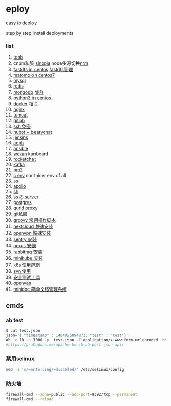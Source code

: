 # eploy
easy to deploy   

step by step install deployments



### list

1. [tools](./docs/tools.md)
2. cnpm私服  [sinopia](docs/sinopia.md)  node多源切换[nrm](./docs/nrm.md)
3. [fastdfs in centos](./docs/fastdfs/fastdfs.md)  [fastdfs管理](./docs/fastdfs/fastdfs_manger.md)
4. [matomo on centos7](./docs/matomo.md)
5. [mysql](./docs/mysql.md)
6. [redis](./docs/redis.md)
7. [mongodb](./docs/mongodb.md)    [集群](./docs/mongodbCluster.md)
8. [python3 in centos](./docs/python3.md)
9. [docker](./docs/docker.md) 相关
10. [nginx](./docs/nginx.md)
11. [tomcat](./docs/tomcat.md)
12. [gitlab](./docs/gitlab.md)
13. [ssh 免密](./docs/sshLogin.md)
14. [hubot + bearychat](./docs/hubot.md)
15. [jenkins](./docs/jenkins.md)
16. [ceph](./docs/ceph.md)
17. [ansible](./docs/ansible.md)
18. [wekan](./docs/wekan.md) kanboard
19. [rocketchat](./docs/rocketchat.md)
20. [kafka](./docs/kafka.md)
21. [pm2](./docs/pm2.md)
22. [c env](./docs/c.md)  container env of all
23. [ss](./docs/ss.md)
24. [apollo](https://github.com/hyd-raiders/C4.apollo)
25. [sh](./docs/sh.md)
26. [ss @ server](./docs/ss_server.md)
27. [postgres](./docs/pg.md)
28. [qurid](./docs/qurid.md)  proxy
29. [git私服](./docs/git.md)
30. [groovy 常用操作脚本](./docs/groovy.md)
31. [nextcloud 快速安装](./docs/nextcloud.md)
32. [openvpn 快速安装](./docs/openvpn.md)
33. [sentry 安装](./docs/sentry.md)
34. [nexus 安装](./docs/nexus.md)
35. [rabbitmq 安装](./docs/rabbitmq.md)
36. [minikube 安装](./docs/minikube.md)
37. [k8s 使用范例](./docs/k8s.md)
38. [svn 使用](./docs/svn.md)
39. [安全测试工具](./docs/安全测试工具.xlsx)
40. [openvas](./docs/openvas.md)
41. [minidoc 简单文档管理系统](./docs/mindoc.md)

## cmds

### ab test
```bash
$ cat test.json
json='{ "timestamp" : 1484825894873, "test" : "test"}'
ab -c 10 -n 1000 -p  test.json -T application/x-www-form-urlencoded  https://example.com/test
#https://prabuddha.me/apache-bench-ab-post-json-api/
```

### 禁用selinux
```bash
sed -i 's/=enforcing/=disabled/' /etc/selinux/config
```

### 防火墙
```bash
firewall-cmd --zone=public --add-port=9392/tcp --permanent
firewall-cmd --reload
```